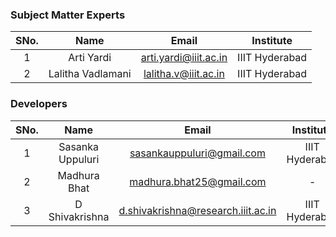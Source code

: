### Subject Matter Experts
| SNo. | Name | Email | Institute |
| :---: | :---: | :---: | :---: |
| 1 | Arti Yardi | arti.yardi@iiit.ac.in | IIIT Hyderabad | 
| 2 | Lalitha Vadlamani | lalitha.v@iiit.ac.in | IIIT Hyderabad | 

### Developers
| SNo. | Name | Email | Institute |
| :---: | :---: | :---: | :---: | 
| 1 | Sasanka Uppuluri | sasankauppuluri@gmail.com | IIIT Hyderabad |
| 2 | Madhura Bhat | madhura.bhat25@gmail.com | - | 
| 3 | D Shivakrishna| d.shivakrishna@research.iiit.ac.in | IIIT Hyderabad | 
